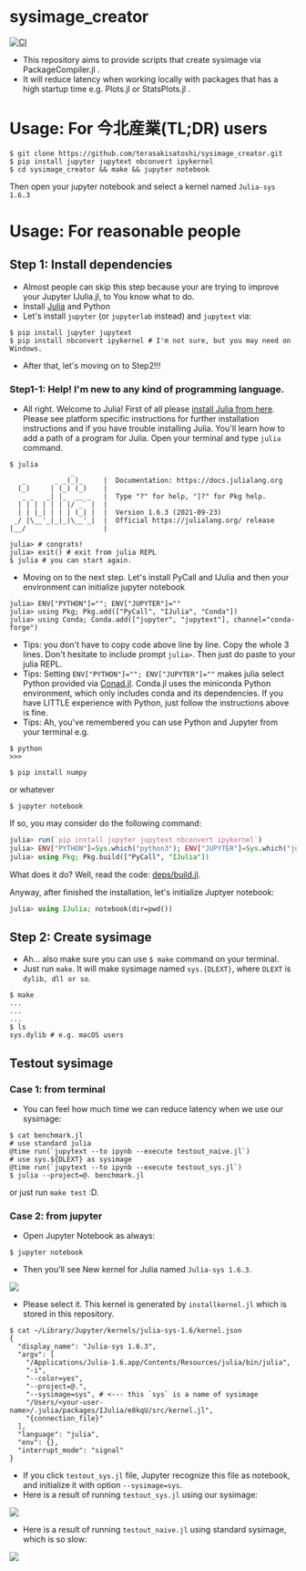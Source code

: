 # sysimage_creator

[![CI](https://github.com/terasakisatoshi/sysimage_creator/actions/workflows/CI.yml/badge.svg)](https://github.com/terasakisatoshi/sysimage_creator/actions/workflows/CI.yml)

- This repository aims to provide scripts that create sysimage via PackageCompiler.jl .
- It will reduce latency when working locally with packages that has a high startup time e.g. Plots.jl or StatsPlots.jl .

# Usage: For 今北産業(TL;DR) users

```console
$ git clone https://github.com/terasakisatoshi/sysimage_creator.git
$ pip install jupyter jupytext nbconvert ipykernel
$ cd sysimage_creator && make && jupyter notebook
```

Then open your jupyter notebook and select a kernel named `Julia-sys 1.6.3`

# Usage: For reasonable people

## Step 1: Install dependencies

- Almost people can skip this step because your are trying to improve your Jupyter IJulia.jl, to You know what to do.
- Install [Julia](https://julialang.org/downloads/) and Python
- Let's install `jupyter` (or `jupyterlab` instead) and `jupytext` via:
```console
$ pip install jupyter jupytext
$ pip install nbconvert ipykernel # I'm not sure, but you may need on Windows.
```

- After that, let's moving on to Step2!!!

### Step1-1: Help! I'm new to any kind of programming language.

- All right. Welcome to Julia! First of all please [install Julia from here](https://julialang.org/downloads/). Please see platform specific instructions for further installation instructions and if you have trouble installing Julia. You'll learn how to add a path of a program for Julia. Open your terminal and type `julia` command.

```console
$ julia
               _
   _       _ _(_)_     |  Documentation: https://docs.julialang.org
  (_)     | (_) (_)    |
   _ _   _| |_  __ _   |  Type "?" for help, "]?" for Pkg help.
  | | | | | | |/ _` |  |
  | | |_| | | | (_| |  |  Version 1.6.3 (2021-09-23)
 _/ |\__'_|_|_|\__'_|  |  Official https://julialang.org/ release
|__/                   |

julia> # congrats!
julia> exit() # exit from julia REPL
$ julia # you can start again.
```

- Moving on to the next step. Let's install PyCall and IJulia and then your environment can initialize jupyter notebook

```conosle
julia> ENV["PYTHON"]=""; ENV["JUPYTER"]=""
julia> using Pkg; Pkg.add(["PyCall", "IJulia", "Conda"])
julia> using Conda; Conda.add(["jupyter", "jupytext"], channel="conda-forge")
```

- Tips: you don't have to copy code above line by line. Copy the whole 3 lines. Don't hesitate to include prompt `julia>`. Then just do paste to your julia REPL.
- Tips: Setting `ENV["PYTHON"]=""; ENV["JUPYTER"]=""` makes julia select Python provided via [Conad.jl](https://github.com/JuliaPy/Conda.jl). Conda.jl uses the miniconda Python environment, which only includes conda and its dependencies. If you have LITTLE experience with Python, just follow the instructions above is fine.
- Tips: Ah, you've remembered you can use Python and Jupyter from your terminal e.g.

```console
$ python
>>>
```

```console
$ pip install numpy
```
or whatever

```console
$ jupyter notebook
```

If so, you may consider do the following command:

```julia
julia> run(`pip install jupyter jupytext nbconvert ipykernel`)
julia> ENV["PYTHON"]=Sys.which("python3"); ENV["JUPYTER"]=Sys.which("jupyter")
julia> using Pkg; Pkg.build(["PyCall", "IJulia"])
```

What does it do? Well, read the code: [deps/build.jl](https://github.com/JuliaLang/IJulia.jl/blob/master/deps/build.jl).

Anyway, after finished the installation, let's initialize Juptyer notebook:

```julia
julia> using IJulia; notebook(dir=pwd())
```

## Step 2: Create sysimage

- Ah... also make sure you can use `$ make` command on your terminal.
- Just run `make`. It will make sysimage named `sys.{DLEXT}`, where `DLEXT` is `dylib, dll or so`.

```
$ make
...
...
...
$ ls
sys.dylib # e.g. macOS users
```

## Testout sysimage

### Case 1: from terminal

- You can feel how much time we can reduce latency when we use our sysimage:

```
$ cat benchmark.jl
# use standard julia
@time run(`jupytext --to ipynb --execute testout_naive.jl`)
# use sys.${DLEXT} as sysimage
@time run(`jupytext --to ipynb --execute testout_sys.jl`)
$ julia --project=@. benchmark.jl
```

or just run `make test` :D.

### Case 2: from jupyter 

- Open Jupyter Notebook as always:

```
$ jupyter notebook
```

- Then you'll see New kernel for Julia named `Julia-sys 1.6.3`. 

![](assets/jupyter_kernel_list.png)

- Please select it. This kernel is generated by `installkernel.jl` which is stored in this repository.

```console
$ cat ~/Library/Jupyter/kernels/julia-sys-1.6/kernel.json
{
  "display_name": "Julia-sys 1.6.3",
  "argv": [
    "/Applications/Julia-1.6.app/Contents/Resources/julia/bin/julia",
    "-i",
    "--color=yes",
    "--project=@.",
    "--sysimage=sys", # <--- this `sys` is a name of sysimage 
    "/Users/<your-user-name>/.julia/packages/IJulia/e8kqU/src/kernel.jl",
    "{connection_file}"
  ],
  "language": "julia",
  "env": {},
  "interrupt_mode": "signal"
}
```

- If you click `testout_sys.jl` file, Jupyter recognize this file as notebook, and initialize it with option `--sysimage=sys`.
- Here is a result of running `testout_sys.jl` using our sysimage:

![](assets/testout_sys.png)

- Here is a result of running `testout_naive.jl` using standard sysimage, which is so slow:

![](assets/testout_naive.png)

